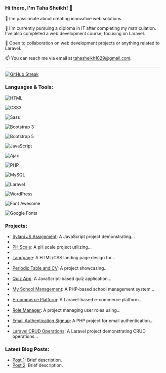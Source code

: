 ### Hi there, I'm Taha Sheikh! 👋

👀 I'm passionate about creating innovative web solutions.

🌱 I'm currently pursuing a diploma in IT after completing my matriculation. I've also completed a web development course, focusing on Laravel.

💼 Open to collaboration on web development projects or anything related to Laravel.

📫 You can reach me via email at [tahasheikh1829@gmail.com](mailto:tahasheikh1829@gmail.com).

---

[![GitHub Streak](https://github-readme-streak-stats.herokuapp.com/?user=Tahasheikh56)](https://github.com/Tahasheikh56)


### Languages & Tools:

![HTML](https://upload.wikimedia.org/wikipedia/commons/6/61/HTML5_logo_and_wordmark.svg)

![CSS3](https://upload.wikimedia.org/wikipedia/commons/d/d5/CSS3_logo_and_wordmark.svg)

![Sass](https://sass-lang.com/assets/img/logos/logo-b6e1ef6e.svg)

![Bootstrap 3](https://upload.wikimedia.org/wikipedia/commons/b/b2/Bootstrap_logo.svg)

![Bootstrap 5](https://upload.wikimedia.org/wikipedia/commons/b/b0/Bootstrap_logo.svg)

![JavaScript](https://upload.wikimedia.org/wikipedia/commons/9/99/Unofficial_JavaScript_logo_2.svg)

![Ajax](https://upload.wikimedia.org/wikipedia/commons/1/18/Ajax-loader.gif)

![PHP](https://upload.wikimedia.org/wikipedia/commons/2/27/PHP-logo.svg)

![MySQL](https://upload.wikimedia.org/wikipedia/en/d/dd/MySQL_logo.svg)

![Laravel](https://upload.wikimedia.org/wikipedia/commons/9/9a/Laravel.svg)

![WordPress](https://upload.wikimedia.org/wikipedia/commons/9/93/Wordpress_Blue_logo.svg)

![Font Awesome](https://upload.wikimedia.org/wikipedia/commons/f/fd/Font_Awesome_5_logo.svg)

![Google Fonts](https://upload.wikimedia.org/wikipedia/commons/3/3e/Google_Fonts_logo.png)


### Projects:

- [Sylani JS Assignment](https://github.com/Tahasheikh56/sylani-js-assignment.git): A JavaScript project demonstrating...
- 
- [PH Scale](https://github.com/Tahasheikh56/PH-scale.git): A pH scale project utilizing...
- 
- [Landpage](https://github.com/Tahasheikh56/landpage.git): A HTML/CSS landing page design for...
- 
- [Periodic Table and CV](https://github.com/Tahasheikh56/priodictable-and-cv.git): A project showcasing...
- 
- [Quiz App](https://github.com/Tahasheikh56/Quiz.git): A JavaScript-based quiz application...
- 
- [My School Management](https://github.com/Tahasheikh56/my-school-manage.git): A PHP-based school management system...
- 
- [E-commerce Platform](https://github.com/Tahasheikh56/E-commerce.git): A Laravel-based e-commerce platform...
- 
- [Role Manager](https://github.com/Tahasheikh56/Role-manager.git): A project managing user roles using...
- 
- [Email Authentication Signup](https://github.com/Tahasheikh56/Email-authentication-singup.git): A PHP project for email authentication...
- 
- [Laravel CRUD Operations](https://github.com/Tahasheikh56/Laravel-Crude-operation.git): A Laravel project demonstrating CRUD operations...


### Latest Blog Posts:
<!-- BLOG-POST-LIST:START -->
- [Post 1](link): Brief description.
- [Post 2](link): Brief description.
<!-- BLOG-POST-LIST:END -->
